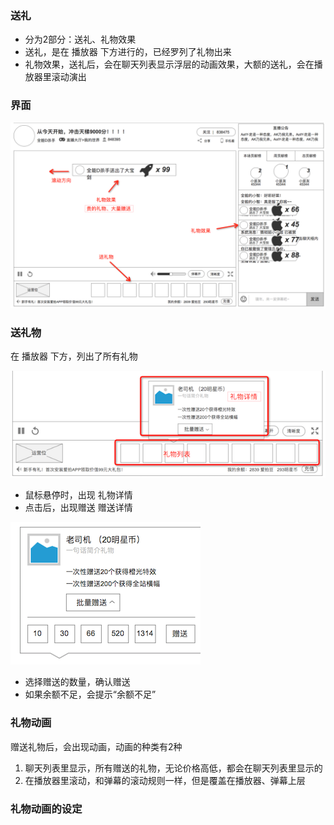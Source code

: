 ### 送礼
* 分为2部分：送礼、礼物效果
* 送礼，是在 播放器 下方进行的，已经罗列了礼物出来
* 礼物效果，送礼后，会在聊天列表显示浮层的动画效果，大额的送礼，会在播放器里滚动演出


### 界面
![](img/gift.png)


### 送礼物
在 播放器 下方，列出了所有礼物

![](img/gift-info.png)

* 鼠标悬停时，出现 礼物详情
* 点击后，出现赠送 赠送详情

![](img/gift-give.png)

* 选择赠送的数量，确认赠送
* 如果余额不足，会提示“余额不足”

### 礼物动画
赠送礼物后，会出现动画，动画的种类有2种

1. 聊天列表里显示，所有赠送的礼物，无论价格高低，都会在聊天列表里显示的
2. 在播放器里滚动，和弹幕的滚动规则一样，但是覆盖在播放器、弹幕上层

### 礼物动画的设定

